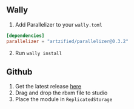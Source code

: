 ## Wally
1. Add Parallelizer to your `wally.toml`
```toml title="wally.toml"
[dependencies]
parallelizer = "artzified/parallelizer@0.3.2"
```
2. Run `wally install`


## Github
1. Get the latest release [here](https://github.com/artzified/parallelizer/releases)
2. Drag and drop the rbxm file to studio
3. Place the module in `ReplicatedStorage`
